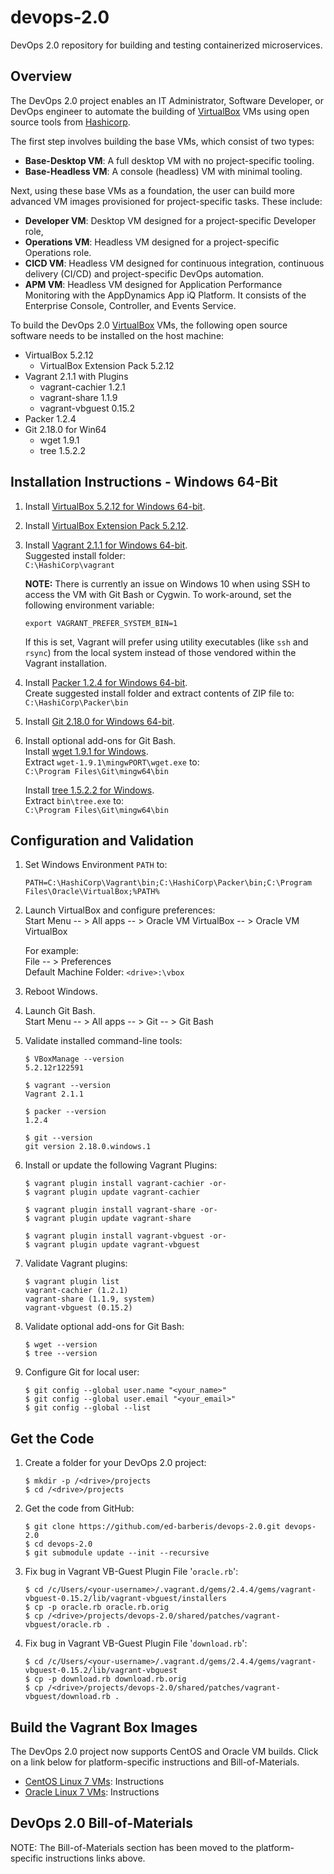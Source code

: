 # devops-2.0

DevOps 2.0 repository for building and testing containerized microservices.

## Overview

The DevOps 2.0 project enables an IT Administrator, Software Developer, or DevOps engineer to automate the building of [VirtualBox](https://www.virtualbox.org/) VMs using open source tools from [Hashicorp](https://www.hashicorp.com/).

The first step involves building the base VMs, which consist of two types:

-	__Base-Desktop VM__: A full desktop VM with no project-specific tooling.
-	__Base-Headless VM__: A console (headless) VM with minimal tooling.

Next, using these base VMs as a foundation, the user can build more advanced VM images provisioned for project-specific tasks. These include:

-	__Developer VM__: Desktop VM designed for a project-specific Developer role,
-	__Operations VM__: Headless VM designed for a project-specific Operations role.
-	__CICD VM__: Headless VM designed for continuous integration, continuous delivery (CI/CD) and project-specific DevOps automation.
-	__APM VM__: Headless VM designed for Application Performance Monitoring with the AppDynamics App iQ Platform. It consists of the Enterprise Console, Controller, and Events Service.

To build the DevOps 2.0 [VirtualBox](https://www.virtualbox.org/) VMs, the following open source software needs to be installed on the host machine:

-	VirtualBox 5.2.12
	-	VirtualBox Extension Pack 5.2.12
-	Vagrant 2.1.1 with Plugins
	-	vagrant-cachier 1.2.1
	-	vagrant-share 1.1.9
	-	vagrant-vbguest 0.15.2
-	Packer 1.2.4
-	Git 2.18.0 for Win64
	-	wget 1.9.1
	-	tree 1.5.2.2

## Installation Instructions - Windows 64-Bit

1.	Install [VirtualBox 5.2.12 for Windows 64-bit](https://download.virtualbox.org/virtualbox/5.2.12/VirtualBox-5.2.12-122591-Win.exe).

2.	Install [VirtualBox Extension Pack 5.2.12](https://download.virtualbox.org/virtualbox/5.2.12/Oracle_VM_VirtualBox_Extension_Pack-5.2.12-122591.vbox-extpack).

3.	Install [Vagrant 2.1.1 for Windows 64-bit](https://releases.hashicorp.com/vagrant/2.1.1/vagrant_2.1.1_x86_64.msi).  
    Suggested install folder:  
    `C:\HashiCorp\vagrant`  

    **NOTE:** There is currently an issue on Windows 10 when using SSH to access the VM with Git Bash or Cygwin. To work-around, set the following environment variable:  
    ```
    export VAGRANT_PREFER_SYSTEM_BIN=1
    ```

    If this is set, Vagrant will prefer using utility executables (like `ssh` and `rsync`) from the local system instead of those vendored within the Vagrant installation.  

4.	Install [Packer 1.2.4 for Windows 64-bit](https://releases.hashicorp.com/packer/1.2.4/packer_1.2.4_windows_amd64.zip).  
    Create suggested install folder and extract contents of ZIP file to:  
    `C:\HashiCorp\Packer\bin`  

5.	Install [Git 2.18.0 for Windows 64-bit](https://github.com/git-for-windows/git/releases/download/v2.18.0.windows.1/Git-2.18.0-64-bit.exe).

6.	Install optional add-ons for Git Bash.  
    Install [wget 1.9.1 for Windows](https://sourceforge.net/projects/mingw/files/Other/mingwPORT/Current%20Releases/wget-1.9.1-mingwPORT.tar.bz2/download).  
    Extract `wget-1.9.1\mingwPORT\wget.exe` to:  
    `C:\Program Files\Git\mingw64\bin`

    Install [tree 1.5.2.2 for Windows](https://sourceforge.net/projects/gnuwin32/files/tree/1.5.2.2/tree-1.5.2.2-bin.zip/download).  
    Extract `bin\tree.exe` to:  
    `C:\Program Files\Git\mingw64\bin`

## Configuration and Validation

1.	Set Windows Environment `PATH` to:

    ```
    PATH=C:\HashiCorp\Vagrant\bin;C:\HashiCorp\Packer\bin;C:\Program Files\Oracle\VirtualBox;%PATH%
    ```

2.	Launch VirtualBox and configure preferences:  
    Start Menu -- > All apps -- > Oracle VM VirtualBox -- > Oracle VM VirtualBox

    For example:  
    File -- > Preferences  
    Default Machine Folder: `<drive>:\vbox`

3.	Reboot Windows.

4.	Launch Git Bash.  
    Start Menu -- > All apps -- > Git -- > Git Bash

5.	Validate installed command-line tools:

    ```
    $ VBoxManage --version
    5.2.12r122591

    $ vagrant --version
    Vagrant 2.1.1

    $ packer --version
    1.2.4

    $ git --version
    git version 2.18.0.windows.1
    ```

6.	Install or update the following Vagrant Plugins:

    ```
    $ vagrant plugin install vagrant-cachier -or-
    $ vagrant plugin update vagrant-cachier

    $ vagrant plugin install vagrant-share -or-
    $ vagrant plugin update vagrant-share

    $ vagrant plugin install vagrant-vbguest -or-
    $ vagrant plugin update vagrant-vbguest
    ```

7.	Validate Vagrant plugins:

    ```
    $ vagrant plugin list
    vagrant-cachier (1.2.1)
    vagrant-share (1.1.9, system)
    vagrant-vbguest (0.15.2)
    ```

8.	Validate optional add-ons for Git Bash:

    ```
    $ wget --version
    $ tree --version
    ```

9.	Configure Git for local user:

    ```
    $ git config --global user.name "<your_name>"
    $ git config --global user.email "<your_email>"
    $ git config --global --list
    ```

## Get the Code

1.	Create a folder for your DevOps 2.0 project:

    ```
    $ mkdir -p /<drive>/projects
    $ cd /<drive>/projects
    ```

2.	Get the code from GitHub:

    ```
    $ git clone https://github.com/ed-barberis/devops-2.0.git devops-2.0
    $ cd devops-2.0
    $ git submodule update --init --recursive
    ```

3.	Fix bug in Vagrant VB-Guest Plugin File '`oracle.rb`':

    ```
    $ cd /c/Users/<your-username>/.vagrant.d/gems/2.4.4/gems/vagrant-vbguest-0.15.2/lib/vagrant-vbguest/installers
    $ cp -p oracle.rb oracle.rb.orig
    $ cp /<drive>/projects/devops-2.0/shared/patches/vagrant-vbguest/oracle.rb .
    ```

4.	Fix bug in Vagrant VB-Guest Plugin File '`download.rb`':
    ```
    $ cd /c/Users/<your-username>/.vagrant.d/gems/2.4.4/gems/vagrant-vbguest-0.15.2/lib/vagrant-vbguest
    $ cp -p download.rb download.rb.orig
    $ cp /<drive>/projects/devops-2.0/shared/patches/vagrant-vbguest/download.rb .
    ```

## Build the Vagrant Box Images

The DevOps 2.0 project now supports CentOS and Oracle VM builds. Click on a link below for platform-specific instructions and Bill-of-Materials.

-	[CentOS Linux 7 VMs](CENTOS_VM_BUILD_INSTRUCTIONS.md): Instructions
-	[Oracle Linux 7 VMs](ORACLE_VM_BUILD_INSTRUCTIONS.md): Instructions

## DevOps 2.0 Bill-of-Materials

NOTE: The Bill-of-Materials section has been moved to the platform-specific instructions links above.
